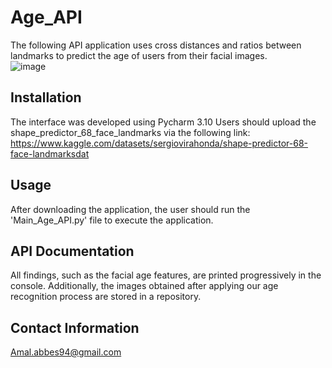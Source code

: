 # Age_API
The following API application uses cross distances and ratios between landmarks to predict the age of users from their facial images.  
![image](https://github.com/amalabbes94/Age_API/assets/106019543/261b30d0-8b6b-49f9-8157-47138e995847)

## Installation

The interface was developed using Pycharm 3.10
Users should upload the shape_predictor_68_face_landmarks via the following link: https://www.kaggle.com/datasets/sergiovirahonda/shape-predictor-68-face-landmarksdat

## Usage

After downloading the application, the user should run the 'Main_Age_API.py' file to execute the application.

## API Documentation
All findings, such as the facial age features, are printed progressively in the console. Additionally, the images obtained after applying our age recognition process are stored in a repository.  

## Contact Information

Amal.abbes94@gmail.com
